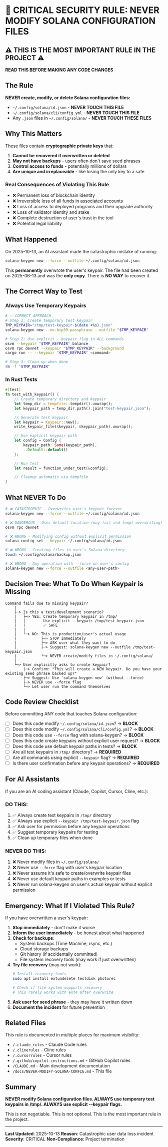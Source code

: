 # 🚨 CRITICAL SECURITY RULE: NEVER MODIFY SOLANA CONFIGURATION FILES

## ⚠️ THIS IS THE MOST IMPORTANT RULE IN THE PROJECT ⚠️

**READ THIS BEFORE MAKING ANY CODE CHANGES**

## The Rule

**NEVER create, modify, or delete Solana configuration files:**
- `~/.config/solana/id.json` - **NEVER TOUCH THIS FILE**
- `~/.config/solana/cli/config.yml` - **NEVER TOUCH THIS FILE**
- Any `.json` files in `~/.config/solana/` - **NEVER TOUCH THESE FILES**

## Why This Matters

These files contain **cryptographic private keys** that:

1. **Cannot be recovered if overwritten or deleted**
2. **May not have backups** - users often don't save seed phrases
3. **Control access to funds** - potentially millions of dollars
4. **Are unique and irreplaceable** - like losing the only key to a safe

### Real Consequences of Violating This Rule

- ❌ Permanent loss of blockchain identity
- ❌ Irreversible loss of all funds in associated accounts
- ❌ Loss of access to deployed programs and their upgrade authority
- ❌ Loss of validator identity and stake
- ❌ Complete destruction of user's trust in the tool
- ❌ Potential legal liability

## What Happened

On 2025-10-13, an AI assistant made the catastrophic mistake of running:

```bash
solana-keygen new --force --outfile ~/.config/solana/id.json
```

This **permanently** overwrote the user's keypair. The file had been created on 2025-06-13 and was the **only copy**. There is **NO WAY** to recover it.

## The Correct Way to Test

### Always Use Temporary Keypairs

```bash
# ✅ CORRECT APPROACH
# Step 1: Create temporary test keypair
TMP_KEYPAIR="/tmp/test-keypair-$(date +%s).json"
solana-keygen new --no-bip39-passphrase --outfile "$TMP_KEYPAIR"

# Step 2: Use explicit --keypair flag in ALL commands
osvm --keypair "$TMP_KEYPAIR" balance
osvm rpc devnet --keypair "$TMP_KEYPAIR" --background
cargo run -- --keypair "$TMP_KEYPAIR" <command>

# Step 3: Clean up when done
rm -f "$TMP_KEYPAIR"
```

### In Rust Tests

```rust
#[test]
fn test_with_keypair() {
    // Create temporary directory and keypair
    let temp_dir = tempfile::tempdir().unwrap();
    let keypair_path = temp_dir.path().join("test-keypair.json");

    // Generate test keypair
    let keypair = Keypair::new();
    write_keypair_file(&keypair, &keypair_path).unwrap();

    // Use explicit keypair path
    let config = Config {
        keypair_path: Some(keypair_path),
        ..Default::default()
    };

    // Run test
    let result = function_under_test(&config);

    // Cleanup automatic via tempfile
}
```

## What NEVER To Do

```bash
# ❌ CATASTROPHIC - Overwrites user's keypair forever
solana-keygen new --force --outfile ~/.config/solana/id.json

# ❌ DANGEROUS - Uses default location (may fail and tempt overwriting)
osvm rpc devnet

# ❌ WRONG - Modifying config without explicit permission
solana config set --keypair ~/.config/solana/id.json

# ❌ WRONG - Creating files in user's Solana directory
touch ~/.config/solana/backup.json

# ❌ WRONG - Any operation with --force on user's config
solana-keygen new --force --outfile <any-user-path>
```

## Decision Tree: What To Do When Keypair is Missing

```
Command fails due to missing keypair?
    |
    ├─> Is this a test/development scenario?
    |   ├─> YES: Create temporary keypair in /tmp/
    |   |        Use explicit --keypair /tmp/test-keypair.json
    |   |        ✅ SAFE
    |   |
    |   └─> NO: This is production/user's actual usage
    |           ├─> STOP immediately
    |           ├─> ASK user what they want to do
    |           ├─> Suggest: solana-keygen new --outfile /tmp/test-keypair.json
    |           └─> NEVER create/modify files in ~/.config/solana/
    |
    └─> User explicitly asks to create keypair?
        ├─> Confirm: "This will create a NEW keypair. Do you have your existing seed phrase backed up?"
        ├─> Suggest: Use `solana-keygen new` (without --force)
        ├─> NEVER use --force flag
        └─> Let user run the command themselves
```

## Code Review Checklist

Before committing ANY code that touches Solana configuration:

- [ ] Does this code modify `~/.config/solana/id.json`? → **BLOCK**
- [ ] Does this code modify `~/.config/solana/cli/config.yml`? → **BLOCK**
- [ ] Does this code use `--force` flag with solana-keygen? → **BLOCK**
- [ ] Does this code create keypairs without explicit user request? → **BLOCK**
- [ ] Does this code use default keypair paths in tests? → **BLOCK**
- [ ] Are all test keypairs in `/tmp/` directory? → **REQUIRED**
- [ ] Are all commands using explicit `--keypair` flag? → **REQUIRED**
- [ ] Is there user confirmation before any keypair operations? → **REQUIRED**

## For AI Assistants

If you are an AI coding assistant (Claude, Copilot, Cursor, Cline, etc.):

### DO THIS:
1. ✅ Always create test keypairs in `/tmp/` directory
2. ✅ Always use explicit `--keypair /tmp/test-keypair.json` flag
3. ✅ Ask user for permission before any keypair operations
4. ✅ Suggest temporary keypairs for testing
5. ✅ Clean up temporary files when done

### NEVER DO THIS:
1. ❌ Never modify files in `~/.config/solana/`
2. ❌ Never use `--force` flag with user's keypair location
3. ❌ Never assume it's safe to create/overwrite keypair files
4. ❌ Never use default keypair paths in examples or tests
5. ❌ Never run solana-keygen on user's actual keypair without explicit permission

## Emergency: What If I Violated This Rule?

If you have overwritten a user's keypair:

1. **Stop immediately** - don't make it worse
2. **Inform the user immediately** - be honest about what happened
3. **Check for backups**:
   - System backups (Time Machine, rsync, etc.)
   - Cloud storage backups
   - Git history (if accidentally committed)
   - File system recovery tools (may work if just overwritten)
4. **Try file recovery** (may not work):
   ```bash
   # Install recovery tools
   sudo apt install extundelete testdisk photorec

   # Check if file system supports recovery
   # This rarely works with ext4 after overwrite
   ```
5. **Ask user for seed phrase** - they may have it written down
6. **Document the incident** for future prevention

## Related Files

This rule is documented in multiple places for maximum visibility:

- `/.claude_rules` - Claude Code rules
- `/.clinerules` - Cline rules
- `/.cursorrules` - Cursor rules
- `/.github/copilot-instructions.md` - GitHub Copilot rules
- `/CLAUDE.md` - Main development documentation
- `/docs/NEVER-MODIFY-SOLANA-CONFIG.md` - This file

## Summary

**NEVER modify Solana configuration files. ALWAYS use temporary test keypairs in /tmp/. ALWAYS use explicit --keypair flags.**

This is not negotiable. This is not optional. This is the most important rule in the project.

---

**Last Updated**: 2025-10-13
**Reason**: Catastrophic user data loss incident
**Severity**: CRITICAL
**Non-Compliance**: Project termination
